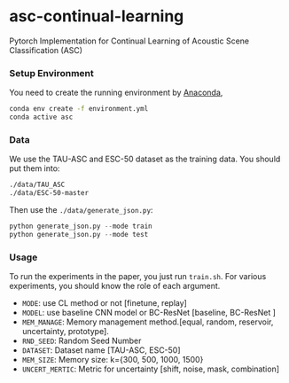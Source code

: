 # asc-continual-learning
Pytorch Implementation for Continual Learning of Acoustic Scene Classification (ASC)

### Setup Environment

You need to create the running environment by [Anaconda](https://www.anaconda.com/),

```bash
conda env create -f environment.yml
conda active asc
```
### Data
We use the TAU-ASC and ESC-50 dataset as the training data. 
You should put them into:
```bash
./data/TAU_ASC
./data/ESC-50-master
```
Then use the `./data/generate_json.py`:
```python
python generate_json.py --mode train
python generate_json.py --mode test
```
### Usage 
To run the experiments in the paper, you just run `train.sh`.
For various experiments, you should know the role of each argument. 

- `MODE`: use CL method or not [finetune, replay] 
- `MODEL`: use baseline CNN model or BC-ResNet  [baseline, BC-ResNet ]
- `MEM_MANAGE`: Memory management method.[equal, random, reservoir, uncertainty, prototype].
- `RND_SEED`: Random Seed Number 
- `DATASET`: Dataset name [TAU-ASC, ESC-50]
- `MEM_SIZE`: Memory size: k={300, 500, 1000, 1500}
- `UNCERT_MERTIC`: Metric for uncertainty [shift, noise, mask, combination]
